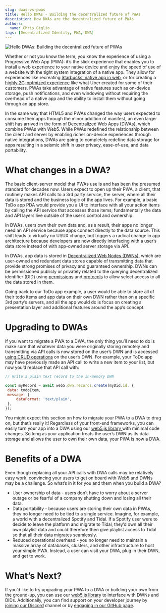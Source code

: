 ```yaml
---
slug: dwas-vs-pwas
title: Hello DWAs - Building the decentralized future of PWAs
description: How DWAs are the decentralized future of PWAs
authors:
  name: Chris Giglio
tags: [Decentralized Identity, PWA, DWA]
---
```


<head>
  <meta property="og:title" content="Hello DWAs: Building the decentralized future of PWAs" />
  <meta property="og:type" content="website" />
  <meta property="og:url" content='https://developer.tbd.website/blog/2023-05-23-dwas-vs-pwas' />
  <meta name="og:description" content="How DWAs are the decentralized future of PWAs" />
  <meta property="og:image" content="https://developer.tbd.website/assets/images/dwas-vs-pwas-478cc48cbfc1dd8176dc0c98cafcf16f.png" /> 

  <meta name="twitter:card" content="summary_large_image" />
  <meta property="twitter:domain" content="developer.tbd.website" />
  <meta name="twitter:site" content="@tbdevs" />
  <meta name="twitter:title" content="Hello DWAs: Building the decentralized future of PWAs" />
  <meta property="twitter:url" content='https://developer.tbd.website/blog/2023-05-23-dwas-vs-pwas' /> 
  <meta name="twitter:description" content="How DWAs are the decentralized future of PWAs" />
  <meta name="twitter:image" content="https://developer.tbd.website/assets/images/dwas-vs-pwas-478cc48cbfc1dd8176dc0c98cafcf16f.png" />

  <link rel="apple-touch-icon" href="https://developer.tbd.website/img/tbd-fav-icon-main.png" />
</head>

![Hello DWAs: Building the decentralized future of PWAs](/img/dwas-vs-pwas.png)

Whether or not you know the term, you know the experience of using a Progressive Web App (PWA): it’s the slick experience that enables you to install a web experience to your native device and enjoy the speed of use of a website with the tight system integration of a native app. They allow for experiences like recreating [Starbucks’ native app in web](https://app.starbucks.com/), or for creating a [highly 2G-optmized experience](https://www.tigren.com/blog/uber-pwa) like what Uber created for some of their customers. PWAs take advantage of native features such as on-device storage, push notifications, and even windowing without requiring the overhead of a native app and the ability to install them without going through an app store. 

In the same way that HTML5 and PWAs changed the way users expected to consume their apps through the minor addition of manifest, an even larger shift has arrived in the form of Decentralized Web Apps (DWAs), which combine PWAs with Web5. While PWAs redefined the relationship between the client and server by enabling richer on-device experiences through native integrations, DWAs are going to completely redefine data storage for apps resulting in a seismic shift in user privacy, ease-of-use, and data portability.

<!--truncate-->


# What changes in a DWA?

The basic client-server model that PWAs use is and has been the presumed standard for decades now. Users expect to open up their PWA, a client, that routinely makes API calls to a 3rd party service, the server, where all their data is stored and the business logic of the app lives. For example, a basic ToDo app PDA would provide you a UI to interface with all your action items by calling the API service that accesses those items; fundamentally the data and API layers live outside of the user’s control and ownership.

In DWAs, users own their own data and, as a result, their apps no longer need an API service because apps connect directly to the data source. This shift leads to virtually no UI/UX change, but triggers a radical change in app architecture because developers are now directly interfacing with a user’s data store instead of with app-owned server storage via API. 

In DWAs, app data is stored in [Decentralized Web Nodes (DWNs)](/docs/web5/decentralized-web-nodes/what-are-dwns), which are user-owned and redundant data stores capable of transmitting data that provide strong promises of privacy and guaranteed ownership. DWNs can be permissioned publicly or privately related to the querying decentralized identifier (DID) using [permissions](/docs/web5/decentralized-web-nodes/what-are-dwns) and[ protocols](/docs/web5/decentralized-web-nodes/what-are-protocols) to allow select access to all the data stored in them. 

Going back to our ToDo app example, a user would be able to store all of their todo items and app data on their own DWN rather than on a specific 3rd party’s servers, and all the app would do is focus on creating a presentation layer and additional features around the app’s concept. 


# Upgrading to DWAs


If you want to migrate a PWA to a DWA, the only thing you’ll need to do is make sure that whatever data you were originally storing remotely and transmitting via API calls is now stored on the user’s DWN and is accessed [using CRUD operations](/docs/web5/decentralized-web-nodes/write-to-dwn) on the user’s DWN. For example, your ToDo app may have previously made an API call to write a new item to your list, but now you’d replace that API call with:


```js
// Write a plain text record to the in-memory DWN

const myRecord = await web5.dwn.records.create(myDid.id, {
 data: todoItem,
 message: {
     dataFormat: 'text/plain',
 },
});
```

You might expect this section on how to migrate your PWA to a DWA to drag on, but that’s really it! Regardless of your front-end frameworks, you can easily turn your app into a DWA using our [web5.js library ](/docs/web5/)with minimal code changes. So long as your application treats the user’s DWN as its data storage and allows the user to own their own data, your PWA is now a DWA.


# Benefits of a DWA

Even though replacing all your API calls with DWA calls may be relatively easy work, convincing your users to get on board with Web5 and DWNs may be a challenge. So what’s in it for you and them when you build a DWA?

* User ownership of data - users don’t have to worry about a server outage or be fearful of a company shutting down and losing all their data.
* Data portability - because users are storing their own data in PWAs, they no longer need to be tied to a single service. Imagine, for example, a world with a decentralized Spotify and Tidal. If a Spotify user were to decide to leave the platform and migrate to Tidal, they’d own all their own playlist data and could therefore then give playlist access to Tidal so that all their data migrates seamlessly. 
* Reduced operational overhead - you no longer need to maintain a massive array of databases, clusters, and other infrastructure to host your simple PWA. Instead, a user can visit your DWA, plug in their DWN, and get to work.


# What’s Next?

If you’d like to try upgrading your PWA to a DWA or building your own from the ground-up, you can use our [web5.js library](/docs/web5/) to interface with DWNs and DIDs. Additionally, you can find support on your developer journey by [joining our Discord](https://discord.gg/tbd) channel or by [engaging in our GitHub page](https://github.com/TBD54566975/web5-js).

